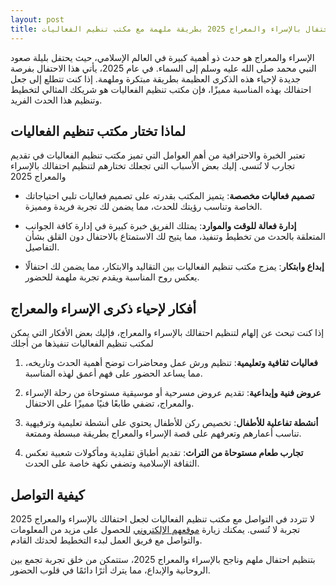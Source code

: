 ```yaml
---
layout: post
title: الاحتفال بالإسراء والمعراج 2025 بطريقة ملهمة مع مكتب تنظيم الفعاليات
---
```



الإسراء والمعراج هو حدث ذو أهمية كبيرة في العالم الإسلامي، حيث يحتفل بليلة صعود النبي محمد صلى الله عليه وسلم إلى السماء. في عام 2025، يأتي هذا الاحتفال بفرصة جديدة لإحياء هذه الذكرى العظيمة بطريقة مبتكرة وملهمة. إذا كنت تتطلع إلى جعل احتفالك بهذه المناسبة مميزًا، فإن مكتب تنظيم الفعاليات هو شريكك المثالي لتخطيط وتنظيم هذا الحدث الفريد.

## لماذا تختار مكتب تنظيم الفعاليات

تعتبر الخبرة والاحترافية من أهم العوامل التي تميز مكتب تنظيم الفعاليات في تقديم تجارب لا تُنسى. إليك بعض الأسباب التي تجعلك تختارهم لتنظيم احتفالك بالإسراء والمعراج 2025

- **تصميم فعاليات مخصصة**: يتميز المكتب بقدرته على تصميم فعاليات تلبي احتياجاتك الخاصة وتناسب رؤيتك للحدث، مما يضمن لك تجربة فريدة ومميزة.

- **إدارة فعالة للوقت والموارد**: يمتلك الفريق خبرة كبيرة في إدارة كافة الجوانب المتعلقة بالحدث من تخطيط وتنفيذ، مما يتيح لك الاستمتاع بالاحتفال دون القلق بشأن التفاصيل.

- **إبداع وابتكار**: يمزج مكتب تنظيم الفعاليات بين التقاليد والابتكار، مما يضمن لك احتفالًا يعكس روح المناسبة ويقدم تجربة ملهمة للحضور.

## أفكار لإحياء ذكرى الإسراء والمعراج

إذا كنت تبحث عن إلهام لتنظيم احتفالك بالإسراء والمعراج، فإليك بعض الأفكار التي يمكن لمكتب تنظيم الفعاليات تنفيذها من أجلك

1. **فعاليات ثقافية وتعليمية**: تنظيم ورش عمل ومحاضرات توضح أهمية الحدث وتاريخه، مما يساعد الحضور على فهم أعمق لهذه المناسبة.

2. **عروض فنية وإبداعية**: تقديم عروض مسرحية أو موسيقية مستوحاة من رحلة الإسراء والمعراج، تضفي طابعًا فنيًا مميزًا على الاحتفال.

3. **أنشطة تفاعلية للأطفال**: تخصيص ركن للأطفال يحتوي على أنشطة تعليمية وترفيهية تناسب أعمارهم وتعرفهم على قصة الإسراء والمعراج بطريقة مبسطة وممتعة.

4. **تجارب طعام مستوحاة من التراث**: تقديم أطباق تقليدية ومأكولات شعبية تعكس الثقافة الإسلامية وتضفي نكهة خاصة على الحدث.

## كيفية التواصل

لا تتردد في التواصل مع مكتب تنظيم الفعاليات لجعل احتفالك بالإسراء والمعراج 2025 تجربة لا تُنسى. يمكنك زيارة [موقعهم الإلكتروني](https://geventm.com/) للحصول على مزيد من المعلومات والتواصل مع فريق العمل لبدء التخطيط لحدثك القادم.

بتنظيم احتفال ملهم وناجح بالإسراء والمعراج 2025، ستتمكن من خلق تجربة تجمع بين الروحانية والإبداع، مما يترك أثرًا دائمًا في قلوب الحضور.